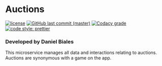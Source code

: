 # Auctions

[![license](https://img.shields.io/github/license/the-bid/microservice-auctions.svg?style=flat-square)](https://github.com/the-bid/microservice-auctions/blob/master/LICENSE)
[![GitHub last commit (master)](https://img.shields.io/github/last-commit/the-bid/microservice-auctions/master.svg?style=flat-square)](https://github.com/the-bid/microservice-auctions/commits/master)
[![Codacy grade](https://img.shields.io/codacy/grade/da5bb5c1ae2b4e27b2315403de1e2a6a.svg?style=flat-square)](https://www.codacy.com/app/bialesdaniel/microservice-auctions?utm_source=github.com&amp;utm_medium=referral&amp;utm_content=the-bid/microservice-auctions&amp;utm_campaign=Badge_Grade)
[![code style: prettier](https://img.shields.io/badge/code_style-prettier-ff69b4.svg?style=flat-square)](https://github.com/prettier/prettier)

### Developed by Daniel Biales

This microservice manages all data and interactions relating to auctions. Auctions are synonymous with a game on the app.
